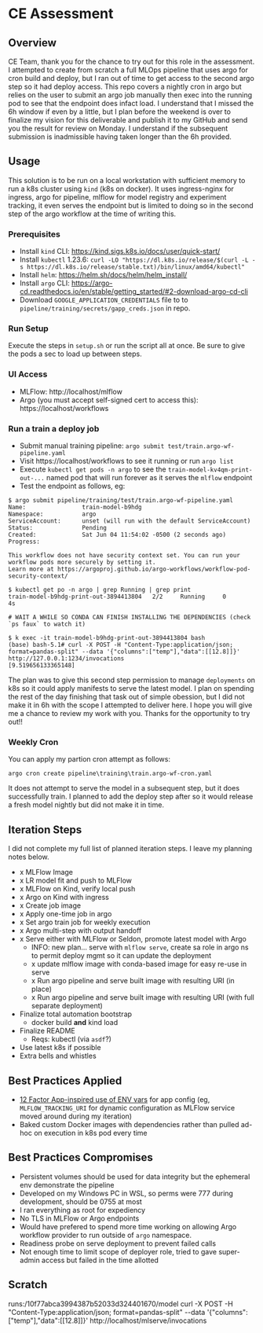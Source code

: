# CE Assessment

## Overview

CE Team, thank you for the chance to try out for this role in the assessment. I attempted to create from scratch a full MLOps pipeline that uses argo for cron build and deploy, but I ran out of time to get access to the second argo step so it had deploy access. This repo covers a nightly cron in argo but relies on the user to submit an argo job manually then exec into the running pod to see that the endpoint does infact load. I understand that I missed the 6h window if even by a little, but I plan before the weekend is over to finalize my vision for this deliverable and publish it to my GitHub and send you the result for review on Monday. I understand if the subsequent submission is inadmissible having taken longer than the 6h provided.

## Usage

This solution is to be run on a local workstation with sufficient memory to run a k8s cluster using `kind` (k8s on docker). It uses ingress-nginx for ingress, argo for pipeline, mlflow for model registry and experiment tracking, it even serves the endpoint but is limited to doing so in the second step of the argo workflow at the time of writing this.

### Prerequisites

* Install `kind` CLI: https://kind.sigs.k8s.io/docs/user/quick-start/
* Install `kubectl` 1.23.6: `curl -LO "https://dl.k8s.io/release/$(curl -L -s https://dl.k8s.io/release/stable.txt)/bin/linux/amd64/kubectl"`
* Install `helm`: https://helm.sh/docs/helm/helm_install/
* Install `argo` CLI: https://argo-cd.readthedocs.io/en/stable/getting_started/#2-download-argo-cd-cli
* Download `GOOGLE_APPLICATION_CREDENTIALS` file to to `pipeline/training/secrets/gapp_creds.json` in repo.

### Run Setup

Execute the steps in `setup.sh` or run the script all at once. Be sure to give the pods a sec to load up between steps.

### UI Access

* MLFlow: http://localhost/mlflow
* Argo (you must accept self-signed cert to access this): https://localhost/workflows

### Run a train a deploy job

* Submit manual training pipeline: `argo submit test/train.argo-wf-pipeline.yaml`
* Visit https://localhost/workflows to see it running or run `argo list`
* Execute `kubectl get pods -n argo` to see the `train-model-kv4qm-print-out-...` named pod that will run forever as it serves the `mlflow` endpoint
* Test the endpoint as follows, eg:

```
$ argo submit pipeline/training/test/train.argo-wf-pipeline.yaml
Name:                train-model-b9hdg
Namespace:           argo
ServiceAccount:      unset (will run with the default ServiceAccount)
Status:              Pending
Created:             Sat Jun 04 11:54:02 -0500 (2 seconds ago)
Progress:

This workflow does not have security context set. You can run your workflow pods more securely by setting it.
Learn more at https://argoproj.github.io/argo-workflows/workflow-pod-security-context/

$ kubectl get po -n argo | grep Running | grep print
train-model-b9hdg-print-out-3894413804   2/2     Running     0              4s

# WAIT A WHILE SO CONDA CAN FINISH INSTALLING THE DEPENDENCIES (check `ps faux` to watch it)

$ k exec -it train-model-b9hdg-print-out-3894413804 bash
(base) bash-5.1# curl -X POST -H "Content-Type:application/json; format=pandas-split" --data '{"columns":["temp"],"data":[[12.8]]}' http://127.0.0.1:1234/invocations
[9.519656133365148]
```

The plan was to give this second step permission to manage `deployments` on k8s so it could apply manifests to serve the latest model. I plan on spending the rest of the day finishing that task out of simple obession, but I did not make it in 6h with the scope I attempted to deliver here. I hope you will give me a chance to review my work with you. Thanks for the opportunity to try out!!

### Weekly Cron

You can apply my partion cron attempt as follows:

```
argo cron create pipeline\training\train.argo-wf-cron.yaml
```

It does not attempt to serve the model in a subsequent step, but it does successfully train. I planned to add the deploy step after so it would release a fresh model nightly but did not make it in time.

## Iteration Steps

I did not complete my full list of planned iteration steps. I leave my planning notes below.

- x MLFlow Image
- x LR model fit and push to MLFlow 
- x MLFlow on Kind, verify local push
- x Argo on Kind with ingress
- x Create job image
- x Apply one-time job in argo
- x Set argo train job for weekly execution 
- x Argo multi-step with output handoff
- x Serve either with MLFlow or Seldon, promote latest model with Argo
    - INFO: new plan... serve with `mlflow serve`, create sa role in argo ns to permit deploy mgmt so it can update the deployment
    - x update mlflow image with conda-based image for easy re-use in serve
    - x Run argo pipeline and serve built image with resulting URI (in place)
    - x Run argo pipeline and serve built image with resulting URI (with full separate deployment)
- Finalize total automation bootstrap
    - docker build **and** kind load
- Finalize README
    - Reqs: kubectl (via `asdf`?)
- Use latest k8s if possible
- Extra bells and whistles

## Best Practices Applied

- [12 Factor App-inspired use of ENV vars](https://12factor.net/config) for app config (eg, `MLFLOW_TRACKING_URI` for dynamic configuration as MLFlow service moved around during my iteration)
- Baked custom Docker images with dependencies rather than pulled ad-hoc on execution in k8s pod every time

## Best Practices Compromises

- Persistent volumes should be used for data integrity but the ephemeral env demonstrate the pipeline
- Developed on my Windows PC in WSL, so perms were 777 during development, should be 0755 at most
- I ran everything as root for expediency
- No TLS in MLFlow or Argo endpoints
- Would have prefered to spend more time working on allowing Argo workflow provider to run outside of `argo` namespace.
- Readiness probe on serve deployment to prevent failed calls
- Not enough time to limit scope of deployer role, tried to gave super-admin access but failed in the time allotted

## Scratch

runs:/10f77abca3994387b52033d324401670/model
curl -X POST -H "Content-Type:application/json; format=pandas-split" --data '{"columns":["temp"],"data":[[12.8]]}' http://localhost/mlserve/invocations